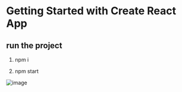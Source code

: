 # Getting Started with Create React App

## run the project
1. npm i

2. npm start

![image](https://github.com/georgeAbouKhalil/React-sample-steps-Tabs/assets/88317294/45d264ac-b20a-4a0f-b077-0e407b77c44d)
